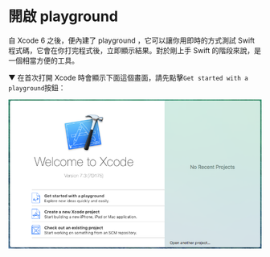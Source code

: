 # 開啟 playground

自 Xcode 6 之後，便內建了 playground ，它可以讓你用即時的方式測試 Swift 程式碼，它會在你打完程式後，立即顯示結果。對於剛上手 Swift 的階段來說，是一個相當方便的工具。

▼ 在首次打開 Xcode 時會顯示下面這個畫面，請先點擊`Get started with a playground`按鈕：

![xcode_install05](../images/xcode_install/xcode_install05.png)



